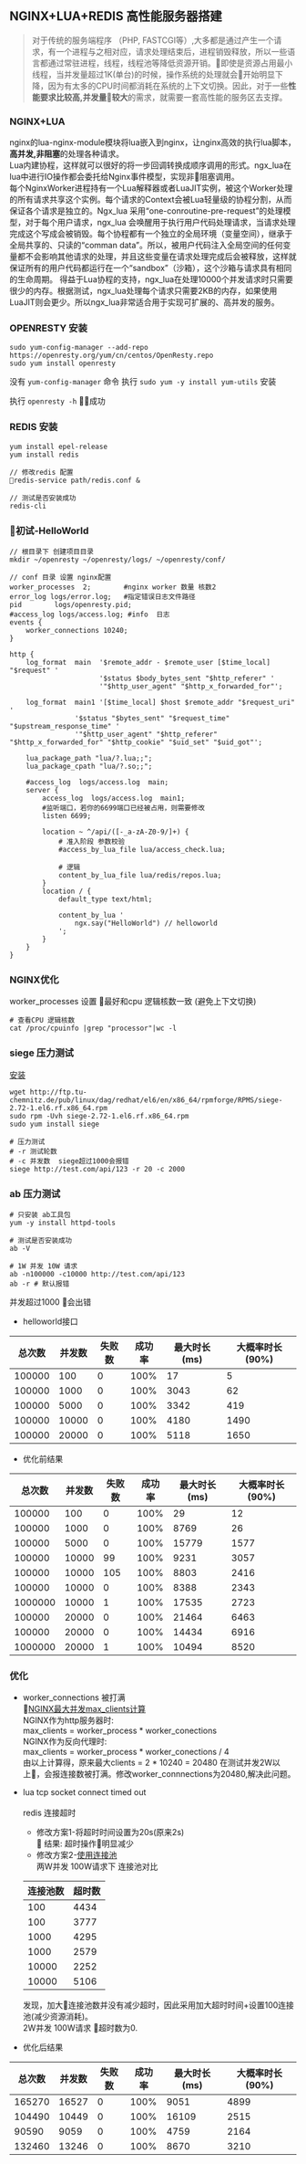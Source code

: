 ## NGINX+LUA+REDIS 高性能服务器搭建
> 对于传统的服务端程序 （PHP, FASTCGI等）,大多都是通过产生一个请求，有一个进程与之相对应，请求处理结束后，进程销毁释放，所以一些语言都通过常驻进程，线程，线程池等降低资源开销。即使是资源占用最小线程，当并发量超过1K(单台)的时候，操作系统的处理就会开始明显下降，因为有太多的CPU时间都消耗在系统的上下文切换。因此，对于一些**性能要求比较高,并发量较大**的需求，就需要一套高性能的服务区去支撑。<br>

### NGINX+LUA
nginx的lua-nginx-module模块将lua嵌入到nginx，让nginx高效的执行lua脚本，**高并发,非阻塞**的处理各种请求。<br>
Lua内建协程，这样就可以很好的将一步回调转换成顺序调用的形式。ngx_lua在lua中进行IO操作都会委托给Nginx事件模型，实现非阻塞调用。<br>
每个NginxWorker进程持有一个Lua解释器或者LuaJIT实例，被这个Worker处理的所有请求共享这个实例。每个请求的Context会被Lua轻量级的协程分割，从而保证各个请求是独立的。Ngx_lua 采用“one-conroutine-pre-request”的处理模型，对于每个用户请求，ngx_lua 会唤醒用于执行用户代码处理请求，当请求处理完成这个写成会被销毁。每个协程都有一个独立的全局环境（变量空间），继承于全局共享的、只读的“comman data”。所以，被用户代码注入全局空间的任何变量都不会影响其他请求的处理，并且这些变量在请求处理完成后会被释放，这样就保证所有的用户代码都运行在一个“sandbox”（沙箱），这个沙箱与请求具有相同的生命周期。 得益于Lua协程的支持，ngx_lua在处理10000个并发请求时只需要很少的内存。根据测试，ngx_lua处理每个请求只需要2KB的内存，如果使用LuaJIT则会更少。所以ngx_lua非常适合用于实现可扩展的、高并发的服务。

### OPENRESTY 安装
```
sudo yum-config-manager --add-repo https://openresty.org/yum/cn/centos/OpenResty.repo
sudo yum install openresty
```
没有 `yum-config-manager` 命令 执行 `sudo yum -y install yum-utils` 安装

执行 `openresty -h` 成功

### REDIS 安装
```
yum install epel-release
yum install redis

// 修改redis 配置
redis-service path/redis.conf &

// 测试是否安装成功
redis-cli
```
### 初试-HelloWorld
```
// 根目录下 创建项目目录
mkdir ~/openresty ~/openresty/logs/ ~/openresty/conf/

// conf 目录 设置 nginx配置
worker_processes  2;        #nginx worker 数量 核数2
error_log logs/error.log;   #指定错误日志文件路径
pid        logs/openresty.pid;
#access_log logs/access.log; #info  日志
events {
    worker_connections 10240;
}

http {
    log_format  main  '$remote_addr - $remote_user [$time_local] "$request" '
                      '$status $body_bytes_sent "$http_referer" '
                      '"$http_user_agent" "$http_x_forwarded_for"';

    log_format  main1 '[$time_local] $host $remote_addr "$request_uri" '
                '$status "$bytes_sent" "$request_time" "$upstream_response_time" '
                '"$http_user_agent" "$http_referer" "$http_x_forwarded_for" "$http_cookie" "$uid_set" "$uid_got"';
    
    lua_package_path "lua/?.lua;;";
    lua_package_cpath "lua/?.so;;";
    
    #access_log  logs/access.log  main;
    server {
        access_log  logs/access.log  main1;
        #监听端口，若你的6699端口已经被占用，则需要修改
        listen 6699;

        location ~ ^/api/([-_a-zA-Z0-9/]+) {
            # 准入阶段 参数校验
            #access_by_lua_file lua/access_check.lua;

            # 逻辑
            content_by_lua_file lua/redis/repos.lua;
        }
        location / {
            default_type text/html;

            content_by_lua '
                ngx.say("HelloWorld") // helloworld
            ';
        }
    }
}

```

### NGINX优化
worker_processes 设置 最好和cpu 逻辑核数一致 (避免上下文切换) 
```
# 查看CPU 逻辑核数
cat /proc/cpuinfo |grep "processor"|wc -l
```

### siege 压力测试
[安装](!https://centos.pkgs.org/6/repoforge-x86_64/siege-2.72-1.el6.rf.x86_64.rpm.html)
```
wget http://ftp.tu-chemnitz.de/pub/linux/dag/redhat/el6/en/x86_64/rpmforge/RPMS/siege-2.72-1.el6.rf.x86_64.rpm
sudo rpm -Uvh siege-2.72-1.el6.rf.x86_64.rpm
sudo yum install siege

# 压力测试
# -r 测试轮数
# -c 并发数  siege超过1000会报错
siege http://test.com/api/123 -r 20 -c 2000
```

### ab 压力测试
```
# 只安装 ab工具包
yum -y install httpd-tools

# 测试是否安装成功
ab -V

# 1W 并发 10W 请求
ab -n100000 -c10000 http://test.com/api/123
ab -r # 默认报错
```

并发超过1000 会出错

- helloworld接口

| 总次数 | 并发数 | 失败数 | 成功率 | 最大时长(ms) | 大概率时长(90%) |
| ---- | ---- | ---- | ---- | --- | --- |
|100000|100|0|100%| 17 | 5 | 
|100000|1000|0|100%| 3043 | 62 |
|100000|5000|0|100%| 3342 | 419 |
|100000|10000|0|100%| 4180 | 1490 |
|100000|20000|0|100%| 5118 | 1650 |

- 优化前结果

| 总次数 | 并发数 | 失败数 | 成功率 | 最大时长(ms) | 大概率时长(90%) |
| ---- | ---- | ---- | ---- | --- | --- |
|100000|100|0|100%| 29 | 12 | 
|100000|1000|0|100%| 8769 | 26 |
|100000|5000|0|100%| 15779 | 1577 |
|100000|10000|99|100%| 9231 | 3057 |
|100000|10000|105|100%| 8803 | 2416 |
|100000|10000|0|100%| 8388| 2343 |
|1000000|10000|1|100%| 17535| 2723 |
|100000|20000|0|100%| 21464 | 6463 |
|100000|20000|0|100%| 14434 | 6916 |
|1000000|20000|1|100%| 10494 | 8520 |

### 优化
- worker_connections 被打满<br>
[NGINX最大并发max_clients计算](!http://blog.51cto.com/liuqunying/1420556)<br>
NGINX作为http服务器时:<br>
max_clients = worker_process * worker_conections<br>
NGINX作为反向代理时:<br>
max_clients = worker_process * worker_conections / 4<br>
由以上计算得，原来最大clients = 2 * 10240 = 20480
在测试并发2W以上，会报连接数被打满。修改worker_connnections为20480,解决此问题。

- lua tcp socket connect timed out<br>
    <br>redis 连接超时<br>
    - 修改方案1-将超时时间设置为20s(原来2s)<br>
    结果: 超时操作明显减少
    - 修改方案2-[使用连接池](!https://www.the5fire.com/golang+redis-vs-nginx+lua+redis.html)<br>
    两W并发 100W请求下 连接池对比<br>
    
    |连接池数|超时数|
    | ---- | --- |
    |100|4434|
    |100|3777|
    |1000|4295|
    |1000|2579|
    |10000|2252|
    |10000|5106|
    发现，加大连接池数并没有减少超时，因此采用加大超时时间+设置100连接池(减少资源消耗)。<br>2W并发 100W请求 超时数为0.

- 优化后结果

| 总次数 | 并发数 | 失败数 | 成功率 | 最大时长(ms) | 大概率时长(90%) |
| ---- | ---- | ---- | ---- | --- | --- |
|165270|16527|0|100%|9051|4899|
|104490|10449|0|100%|16109|2515|
|90590|9059|0|100%|4759|2164|
|132460|13246|0|100%|8670|3210|
